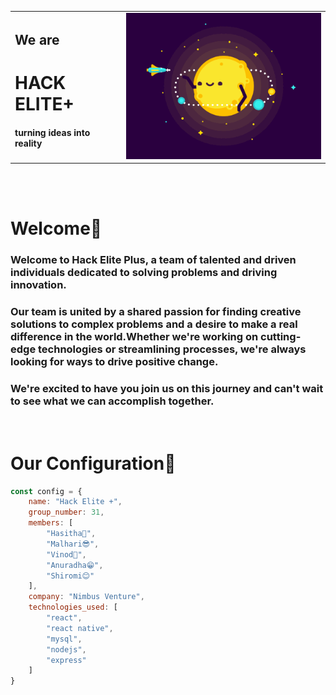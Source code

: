 
<table align="center">
    <tr>
        <td>
            <span align="start">
                <h2>We are</h2>
                <h1><b>HACK ELITE+<b></h1>
                <h4>turning ideas into reality</h4>
            </span>
        </td>
        <td>
            <img src="https://github.com/hack-elite-plus/.github/blob/main/profile/sun.gif" width=400>
        </td>
    </tr>
</table>

<br/>
<br/>
 
# **Welcome🙏**

### Welcome to Hack Elite Plus, a team of talented and driven individuals dedicated to solving problems and driving innovation. 

### Our team is united by a shared passion for finding creative solutions to complex problems and a desire to make a real difference in the world.Whether we're working on cutting-edge technologies or streamlining processes, we're always looking for ways to drive positive change. 

### We're excited to have you join us on this journey and can't wait to see what we can accomplish together. 

<br/>

# **Our Configuration🧩**
 
```javascript
const config = {
    name: "Hack Elite +",
    group_number: 31,
    members: [
        "Hasitha🤗",
        "Malhari😎",
        "Vinod🤪",
        "Anuradha😁",
        "Shiromi😊"
    ],
    company: "Nimbus Venture",
    technologies_used: [
        "react",
        "react native",
        "mysql",
        "nodejs",
        "express"
    ]
}
```
